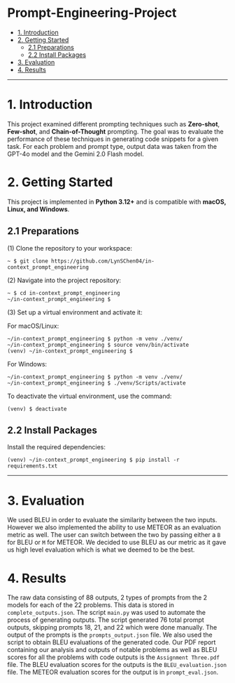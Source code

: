 # Prompt-Engineering-Project

- [1. Introduction](#1-introduction)
- [2. Getting Started](#2-getting-started)
  - [2.1 Preparations](#21-preparations)
  - [2.2 Install Packages](#22-install-packages)
- [3. Evaluation](#3-evaluation)
- [4. Results](#4-results)

---

# **1. Introduction**

This project examined different prompting techniques such as **Zero-shot**, **Few-shot**, and **Chain-of-Thought** prompting. The goal was to evaluate the performance of these techniques in generating code snippets for a given task. For each problem and prompt type, output data was taken from the GPT-4o model and the Gemini 2.0 Flash model.

# **2. Getting Started**

This project is implemented in **Python 3.12+** and is compatible with **macOS, Linux, and Windows**.

## **2.1 Preparations**

(1) Clone the repository to your workspace:

```shell
~ $ git clone https://github.com/LynSChen04/in-context_prompt_engineering
```

(2) Navigate into the project repository:

```
~ $ cd in-context_prompt_engineering
~/in-context_prompt_engineering $
```

(3) Set up a virtual environment and activate it:

For macOS/Linux:

```
~/in-context_prompt_engineering $ python -m venv ./venv/
~/in-context_prompt_engineering $ source venv/bin/activate
(venv) ~/in-context_prompt_engineering $
```

For Windows:

```
~/in-context_prompt_engineering $ python -m venv ./venv/
~/in-context_prompt_engineering $ ./venv/Scripts/activate
```

To deactivate the virtual environment, use the command:

```
(venv) $ deactivate
```

## **2.2 Install Packages**

Install the required dependencies:

```shell
(venv) ~/in-context_prompt_engineering $ pip install -r requirements.txt
```

---

# **3. Evaluation**

We used BLEU in order to evaluate the similarity between the two inputs. However we also implemented the ability to use METEOR as an evaluation metric as well. The user can switch between the two by passing either a `B` for BLEU or `M` for METEOR. We decided to use BLEU as our metric as it gave us high level evaluation which is what we deemed to be the best.

# **4. Results**

The raw data consisting of 88 outputs, 2 types of prompts from the 2 models for each of the 22 problems. This data is stored in `complete_outputs.json`. The script `main.py` was used to automate the process of generating outputs. The script generated 76 total prompt outputs, skipping prompts 18, 21, and 22 which were done manually.  The output of the prompts is the `prompts_output.json` file. We also used the script to obtain BLEU evaluations of the generated code. Our PDF report containing our analysis and outputs of notable problems as well as BLEU scores for all the problems with code outputs is the `Assignment Three.pdf` file. The BLEU evaluation scores for the outputs is the `BLEU_evaluation.json` file. The METEOR evaluation scores for the output is in `prompt_eval.json`.
